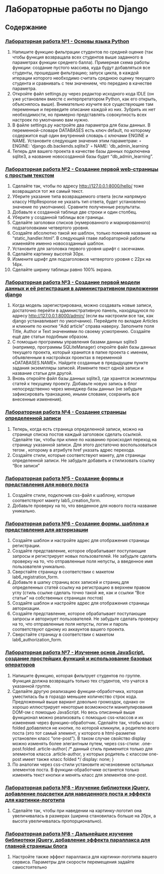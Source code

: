 # Лабораторные работы по Django

## Содержание

### [Лабораторная работа №1 - Основы языка Python](/lab1)

1. Напишите функцию фильтрации студентов по средней оценке (так чтобы
функция возвращала всех студентов выше заданного в параметрах
функции среднего балла). Примерная схема работы функции: создание
пустого массива, куда будут добавляться все студенты, прошедшие
фильтрацию; запуск цикла, в каждой итерации которого необходимо
считать среднюю оценку текущего студента и сравнивать с тем
значением, что передано в качестве параметра.
2. Откройте файл settings.py через редактор исходного кода IDLE (он уже
установлен вместе с интерпретатором Python, как его открыть,
объяснялось выше). Внимательно изучите все существующие там
переменные и переведите описание каждой из них. Зубрить их нет
необходимости, но примерно представлять совокупность всех настроек
по умолчанию вам нужно.
3. В файле settings.py настройте два параметра для базы данных. В
переменной-словаре DATABASES есть ключ default, по которому
содержится ещё один внутренний словарь с ключами ENGINE и NAME.
Установите следующие значения этим параметрам:
◦ ENGINE: 'django.db.backends.sqlite3'
◦ NAME: 'db_admin_learning
4. Теперь для вашего проекта в качестве базы данных подключена sqlite3, а
название новосозданной базы будет “db_admin_learning”.

### [Лабораторная работа №2 - Создание первой web-страницы с простым текстом](/lab2/helloworld)

1. Сделайте так, чтобы по адресу http://127.0.0.1:8000/hello/ тоже
возвращался тот же самый текст.
2. Уберите указание типа возвращаемого ответа (если напрямую классу
HttpResponse не указать тип ответа, будет установлено значение по
умолчанию). Сравните полученные результаты.
3. Добавьте к созданной таблице две строки и один столбец.
4. Уберите у созданной таблицы все границы.
5. Сделайте заголовки списков (нумерованного и маркированного)
подзаголовками четвертого уровня.
6. Создайте абсолютно такой же шаблон, только поменяв название на
“static_handler.html”. В следующей главе лабораторной работы
изменяйте именно новосозданный шаблон.
7. Установите для заголовка первого уровня шрифт с засечками.
8. Сделайте картинку высотой 30px.
9. Измените шрифт для подзаголовков четвертого уровня с 22px на 14px.
10. Сделайте ширину таблицы равно 100% экрана.

### [Лабораторная работа №3 - Создание первой модели данных и её регистрация в административном приложении django](/lab3/blog)

1. Когда модель зарегистрирована, можно создавать новые записи,
достаточно перейти в административную панель, находящуюся по адресу
http://127.0.0.1:8000/admin/ (если вы настроили все так, как django
устанавливает по умолчанию). Перейдите по вкладке Articles и кликните
по кнопке “Add article” справа наверху. Заполните поля Title, Author и Text
значениями по своему усмотрению. Создайте ещё две статьи подобным
образом.
2. С помощью программы управления базами данных sqlite3 (например,
программы SQLiteManager) откройте файл базы данных текущего
проекта, который хранится в папке проекта с именем, объявленным в
настройках проектах в переменной «DATABASES.NAME». Найдите
созданные в предыдущем пункте задания экземпляры записей. Измените
текст одной записи и название статьи для другой.
3. Вновь откройте файл базы данных sqlite3, где хранятся экземпляры
статей к текущему проекту. Добавьте новую запись в блог
непосредственно через менеджер базы данных (не забудьте зафиксировать
транзацкию, иными словами, сохранить все внесенные изменения).

### [Лабораторная работа №4 - Создание страницы определенной записи](/lab4/blog)

1. Теперь, когда есть страница определенной записи, можно на странице
списка постов каждый заголовок сделать ссылкой. Сделайте так, чтобы
при клике по названию происходил переход на страницу указанной
записи. Для этого достаточно воспользоваться тегом <a>, которому в
атрибуте href указать адрес перехода.
2. Создайте стили, которые соответствуют макету, для страницы
определенной записи. Не забудьте добавить и стилизовать ссылку “Все
записи”

### [Лабораторная работа №5 - Создание формы и представления для нового поста](/lab5/blog)

1. Создайте стили, подключив css-файл к шаблону, которые соответствуют
макету lab5_creation_form.
2. Добавьте проверку на то, что введенное для нового поста название
уникально.

### [Лабораторная работа №6 - Создание формы, шаблона и представления для авторизации](/lab6/blog)

1. Создайте шаблон и настройте адрес для отображения страницы
регистрации.
2. Создайте представление, которое обрабатывает поступающие запросы и
регистрирует новых пользователей. Не забудьте сделать проверку на то,
что отправленные поля непусты, а введенное имя пользователя
уникально.
3. Сверстайте страницу в соответствии с макетом lab6_registration_form.
4. Добавьте в шапку страниц всех записей и страниц для определенных
статей ссылку на регистрацию в верхнем правом углу (стиль ссылке
сделать точно такой же, как и ссылки “Все статьи” на собственных
страницах постов)
5. Создайте шаблон и настройте адрес для отображения страницы
авторизации.
6. Создайте представление, которое обрабатывает поступающие запросы и
авторизует пользователей. Не забудьте сделать проверку на то, что
отправленные поля непусты, логин и пароль соответствуют одному из
аккаунтов вашего проекта.
7. Сверстайте страницу в соответствии с макетом lab6_authorization_form.

### [Лабораторная работа №7 - Изучение основ JavaScript, создание простейших функций и использование базовых операторов](/lab7/blog)

1. Напишите функцию, которая фильтрует студентов по группе. Функция
должна возвращать только тех студентов, что учатся в указанной группе.
2. Сделайте другую реализацию функции-обработчика, которая уместилась
бы в гораздо меньшее количество строк кода. Предложенный выше
вариант довольно громоздок, однако он хорошо иллюстрирует некоторые
возможности манипулирования DOM-ом с помощью JavaScript. Но весь
описанный выше функционал можно реализовать с помощью css-классов
и их изменения через функцию-обработчик. Сделайте так, чтобы класс
folded добавлялся не кнопке, по которой кликнули, а родителю всего
поста (это тот самый элемент, у которого в html-разметке установлен
класс “one-post”). В таком случае свойство display можно изменять более
элегантным путем, через css-стили:
.one-post.folded .article-author{
/* данный стиль применится только для элементов класса
.article-author, у которых родитель с классом one-post
имеет также класс folded */
display: none;
}
3. По аналогии через css-стили установите исчезновение остальных
элементов поста. В функции-обработчике останется только изменять
текст кнопки и менять класс для элементов one-post.

### [Лабораторная работа №8 - Изучение библиотеки jQuery, добавление подсветки для наведенного поста и эффекта для картинки-логотипа](/lab8/blog)

1. Сделайте так, чтобы при наведении на картинку-логотип она
увеличивалась в размерах (ширина становилась больше на 20px, а высота
увеличивалась пропорционально).

### [Лабораторная работа №8 - Дальнейшее изучение библиотеки jQuery, добавление эффекта параллакса для главной страницы блога](/lab9/blog)

1. Настройте также эффект параллакса для картинки-логотипа вашего
сервиса. Параметры для скорости перемещения задайте самостоятельно